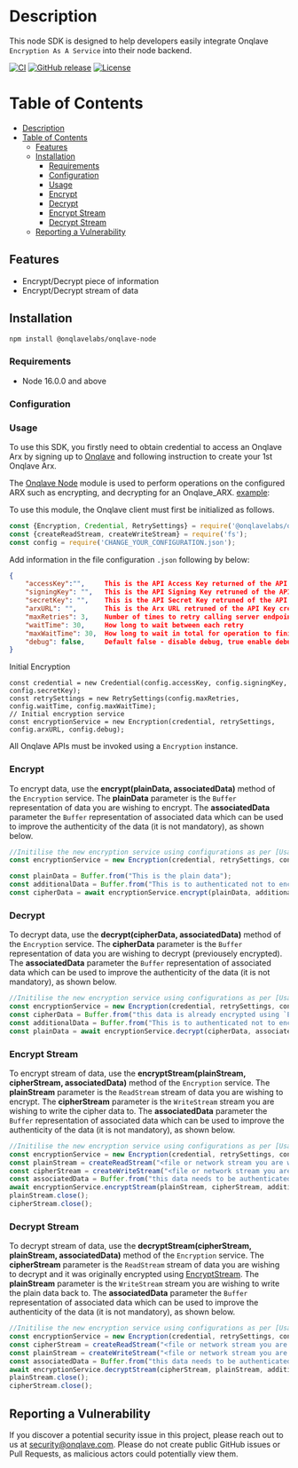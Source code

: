 # Description
This node SDK is designed to help developers easily integrate Onqlave `Encryption As A Service` into their node backend.

[![CI](https://img.shields.io/static/v1?label=CI&message=passing&color=green?style=plastic&logo=github)](https://github.com/onqlavelabs/onqlave-node/actions)
[![GitHub release](https://badge.fury.io/js/@onqlavelabs%2Fonqlave-node.svg)](https://npm.io/package/@onqlavelabs%2Fonqlave-node)
[![License](https://img.shields.io/github/license/onqlavelabs/onqlave-node)](https://github.com/onqlavelabs/onqlave-node/blob/main/LICENSE)
# Table of Contents
- [Description](#description)
- [Table of Contents](#table-of-contents)
	- [Features](#features)
	- [Installation](#installation)
		- [Requirements](#requirements)
		- [Configuration](#configuration)
		- [Usage](#usage)
		- [Encrypt](#encrypt)
		- [Decrypt](#decrypt)
		- [Encrypt Stream](#encrypt-stream)
		- [Decrypt Stream](#decrypt-stream)
	- [Reporting a Vulnerability](#reporting-a-vulnerability)
## Features
- Encrypt/Decrypt piece of information
- Encrypt/Decrypt stream of data
## Installation
```sh
npm install @onqlavelabs/onqlave-node
```
### Requirements
- Node 16.0.0 and above

### Configuration

### Usage

To use this SDK, you firstly need to obtain credential to access an Onqlave Arx by signing up to [Onqlave](https://onqlave.com) and following instruction to create your 1st Onqlave Arx.

The [Onqlave Node](https://github.com/onqlavelabs/onqlave-node) module is used to perform operations on the configured ARX such as encrypting, and decrypting for an Onqlave_ARX. [example](https://github.com/onqlavelabs/onqlave-node/blob/main/examples/index.js):

To use this module, the Onqlave client must first be initialized as follows.

```javascript
const {Encryption, Credential, RetrySettings} = require('@onqlavelabs/onqlave-node');
const {createReadStream, createWriteStream} = require('fs');
const config = require('CHANGE_YOUR_CONFIGURATION.json');
```
Add information in the file configuration `.json` following by below:

```json
{
	"accessKey":"",		This is the API Access Key returned of the API Key created during setup. Keep in in a safe place.
	"signingKey": "",	This is the API Signing Key retruned of the API Key created during setup. Keep in in a safe place.
	"secretKey": "",	This is the API Secret Key retruned of the API Key created during setup. Keep in in a safe place.
	"arxURL": "",		This is the Arx URL retruned of the API Key created during setup. Keep in in a safe place.
	"maxRetries": 3,	Number of times to retry calling server endpoints in case of connection issue
	"waitTime": 30,		How long to wait between each retry
	"maxWaitTime": 30,	How long to wait in total for operation to finish
	"debug": false,		Default false - disable debug, true enable debug
}
```
Initial Encryption
````node
const credential = new Credential(config.accessKey, config.signingKey, config.secretKey);
const retrySettings = new RetrySettings(config.maxRetries, config.waitTime, config.maxWaitTime);
// Initial encryption service
const encryptionService = new Encryption(credential, retrySettings, config.arxURL, config.debug);
````

All Onqlave APIs must be invoked using a `Encryption` instance.
### Encrypt
To encrypt data, use the **encrypt(plainData, associatedData)** method of the `Encryption` service. The **plainData** parameter is the `Buffer` representation of data you are wishing to encrypt. The **associatedData** parameter the `Buffer` representation of associated data which can be used to improve the authenticity of the data (it is not mandatory), as shown below.
```javascript
//Initilise the new encryption service using configurations as per [Usage]
const encryptionService = new Encryption(credential, retrySettings, config.arxURL, config.debug);

const plainData = Buffer.from("This is the plain data");
const additionalData = Buffer.from("This is to authenticated not to encrypt");
const cipherData = await encryptionService.encrypt(plainData, additionalData);
```

### Decrypt
To decrypt data, use the **decrypt(cipherData, associatedData)** method of the `Encryption` service. The **cipherData** parameter is the `Buffer` representation of data you are wishing to decrypt (previousely encrypted). The **associatedData** parameter the `Buffer` representation of associated data which can be used to improve the authenticity of the data (it is not mandatory), as shown below.
```javascript
//Initilise the new encryption service using configurations as per [Usage]
const encryptionService = new Encryption(credential, retrySettings, config.arxURL, config.debug);
const cipherData = Buffer.from("this data is already encrypted using `Encrypt` method")
const additionalData = Buffer.from("This is to authenticated not to encrypt"); //This can be an arbitrary piece of information you can use to for added security purpose.
const plainData = await encryptionService.decrypt(cipherData, associatedData);
```

### Encrypt Stream
To encrypt stream of data, use the **encryptStream(plainStream, cipherStream, associatedData)** method of the `Encryption` service. The **plainStream** parameter is the `ReadStream` stream of data you are wishing to encrypt. The **cipherStream** parameter is the `WriteStream` stream you are wishing to write the cipher data to. The **associatedData** parameter the `Buffer` representation of associated data which can be used to improve the authenticity of the data (it is not mandatory), as shown below.
```javascript
//Initilise the new encryption service using configurations as per [Usage]
const encryptionService = new Encryption(credential, retrySettings, config.arxURL, config.debug);
const plainStream = createReadStream("<file or network stream you are wishing to encrypt>", { highWaterMark: 64 * 1024 });
const cipherStream = createWriteStream("<file or network stream you are whishing to stream the encrypted data to>", { encoding: 'binary' });
const associatedData = Buffer.from("this data needs to be authenticated, but not encrypted"); //This can be an arbitrary piece of information you can use to for added security purpose.
await encryptionService.encryptStream(plainStream, cipherStream, additionalData);
plainStream.close();
cipherStream.close();
```

### Decrypt Stream
To decrypt stream of data, use the **decryptStream(cipherStream, plainStream, associatedData)** method of the `Encryption` service. The **cipherStream** parameter is the `ReadStream` stream of data you are wishing to decrypt and it was originally encrypted using [EncryptStream](#encrypt-stream). The **plainStream** parameter is the `WriteStream` stream you are wishing to write the plain data back to. The **associatedData** parameter the `Buffer` representation of associated data which can be used to improve the authenticity of the data (it is not mandatory), as shown below.
```javascript
//Initilise the new encryption service using configurations as per [Usage]
const encryptionService = new Encryption(credential, retrySettings, config.arxURL, config.debug);
const cipherStream = createReadStream("<file or network stream you are wishing to decrypt>", { encoding: 'binary' });
const plainStream = createWriteStream("<file or network stream you are whishing to stream the decrypted data to>", { highWaterMark: 64 * 1024 });
const associatedData = Buffer.from("this data needs to be authenticated, but not encrypted"); //This can be an arbitrary piece of information you can use to for added security purpose.
await encryptionService.decryptStream(cipherStream, plainStream, additionalData);
plainStream.close();
cipherStream.close();
```

## Reporting a Vulnerability
If you discover a potential security issue in this project, please reach out to us at security@onqlave.com. Please do not create public GitHub issues or Pull Requests, as malicious actors could potentially view them.